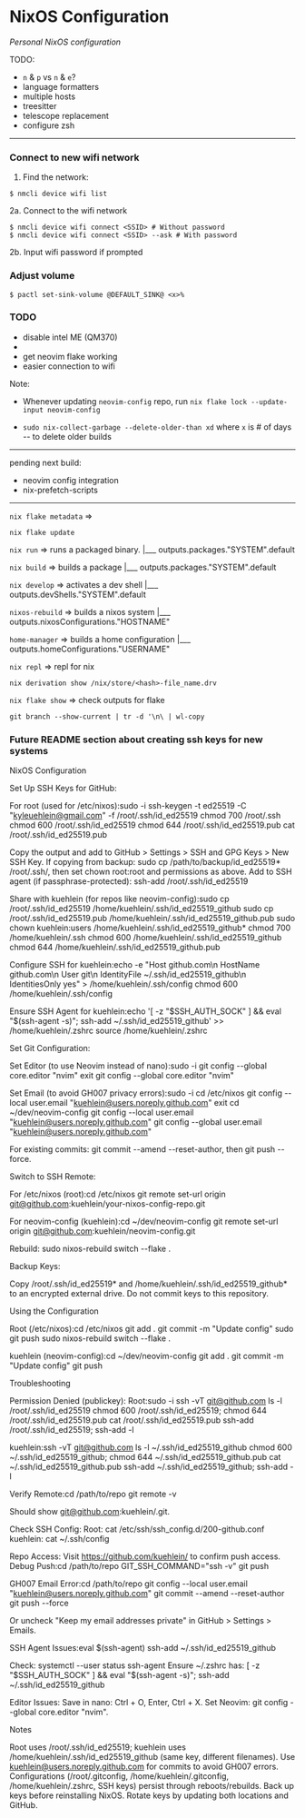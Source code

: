 # NixOS Configuration

*Personal NixOS configuration*

TODO:
- `n` & `p` vs `n` & `e`?
- language formatters
- multiple hosts
- treesitter
- telescope replacement
- configure zsh

---

### Connect to new wifi network

1. Find the network:
```
$ nmcli device wifi list
```

2a. Connect to the wifi network
```
$ nmcli device wifi connect <SSID> # Without password
$ nmcli device wifi connect <SSID> --ask # With password
```

2b. Input wifi password if prompted

### Adjust volume

```
$ pactl set-sink-volume @DEFAULT_SINK@ <x>%
```


### TODO
 - disable intel ME (QM370)
 - 
 - get neovim flake working
 - easier connection to wifi

 Note:
 - Whenever updating `neovim-config` repo, run `nix flake lock --update-input neovim-config`

 - `sudo nix-collect-garbage --delete-older-than xd` where `x` is # of days -- to delete older builds




 ---

 pending next build:
  - neovim config integration
  - nix-prefetch-scripts


---

`nix flake metadata` =>

`nix flake update`

`nix run` => runs a packaged binary.
|___ outputs.packages."SYSTEM".default

`nix build` => builds a package
|___ outputs.packages."SYSTEM".default

`nix develop` => activates a dev shell
|___ outputs.devShells."SYSTEM".default

`nixos-rebuild` => builds a nixos system
|___ outputs.nixosConfigurations."HOSTNAME"

`home-manager` => builds a home configuration
|___ outputs.homeConfigurations."USERNAME"

`nix repl` => repl for nix

`nix derivation show /nix/store/<hash>-file_name.drv`

`nix flake show` => check outputs for flake




`git branch --show-current | tr -d '\n\ | wl-copy`


















### Future README section about creating ssh keys for new systems


NixOS Configuration

Set Up SSH Keys for GitHub:

For root (used for /etc/nixos):sudo -i
ssh-keygen -t ed25519 -C "kyleuehlein@gmail.com" -f /root/.ssh/id_ed25519
chmod 700 /root/.ssh
chmod 600 /root/.ssh/id_ed25519
chmod 644 /root/.ssh/id_ed25519.pub
cat /root/.ssh/id_ed25519.pub


Copy the output and add to GitHub > Settings > SSH and GPG Keys > New SSH Key.
If copying from backup: sudo cp /path/to/backup/id_ed25519* /root/.ssh/, then set chown root:root and permissions as above.
Add to SSH agent (if passphrase-protected): ssh-add /root/.ssh/id_ed25519


Share with kuehlein (for repos like neovim-config):sudo cp /root/.ssh/id_ed25519 /home/kuehlein/.ssh/id_ed25519_github
sudo cp /root/.ssh/id_ed25519.pub /home/kuehlein/.ssh/id_ed25519_github.pub
sudo chown kuehlein:users /home/kuehlein/.ssh/id_ed25519_github*
chmod 700 /home/kuehlein/.ssh
chmod 600 /home/kuehlein/.ssh/id_ed25519_github
chmod 644 /home/kuehlein/.ssh/id_ed25519_github.pub


Configure SSH for kuehlein:echo -e "Host github.com\n  HostName github.com\n  User git\n  IdentityFile ~/.ssh/id_ed25519_github\n  IdentitiesOnly yes" > /home/kuehlein/.ssh/config
chmod 600 /home/kuehlein/.ssh/config


Ensure SSH Agent for kuehlein:echo '[ -z "$SSH_AUTH_SOCK" ] && eval "$(ssh-agent -s)"; ssh-add ~/.ssh/id_ed25519_github' >> /home/kuehlein/.zshrc
source /home/kuehlein/.zshrc




Set Git Configuration:

Set Editor (to use Neovim instead of nano):sudo -i
git config --global core.editor "nvim"
exit
git config --global core.editor "nvim"


Set Email (to avoid GH007 privacy errors):sudo -i
cd /etc/nixos
git config --local user.email "kuehlein@users.noreply.github.com"
exit
cd ~/dev/neovim-config
git config --local user.email "kuehlein@users.noreply.github.com"
git config --global user.email "kuehlein@users.noreply.github.com"


For existing commits: git commit --amend --reset-author, then git push --force.




Switch to SSH Remote:

For /etc/nixos (root):cd /etc/nixos
git remote set-url origin git@github.com:kuehlein/your-nixos-config-repo.git


For neovim-config (kuehlein):cd ~/dev/neovim-config
git remote set-url origin git@github.com:kuehlein/neovim-config.git




Rebuild:
sudo nixos-rebuild switch --flake .


Backup Keys:

Copy /root/.ssh/id_ed25519* and /home/kuehlein/.ssh/id_ed25519_github* to an encrypted external drive.
Do not commit keys to this repository.



Using the Configuration

Root (/etc/nixos):cd /etc/nixos
git add .
git commit -m "Update config"
sudo git push
sudo nixos-rebuild switch --flake .


kuehlein (neovim-config):cd ~/dev/neovim-config
git add .
git commit -m "Update config"
git push



Troubleshooting

Permission Denied (publickey):
Root:sudo -i
ssh -vT git@github.com
ls -l /root/.ssh/id_ed25519
chmod 600 /root/.ssh/id_ed25519; chmod 644 /root/.ssh/id_ed25519.pub
cat /root/.ssh/id_ed25519.pub
ssh-add /root/.ssh/id_ed25519; ssh-add -l


kuehlein:ssh -vT git@github.com
ls -l ~/.ssh/id_ed25519_github
chmod 600 ~/.ssh/id_ed25519_github; chmod 644 ~/.ssh/id_ed25519_github.pub
cat ~/.ssh/id_ed25519_github.pub
ssh-add ~/.ssh/id_ed25519_github; ssh-add -l




Verify Remote:cd /path/to/repo
git remote -v


Should show git@github.com:kuehlein/<repo>.git.


Check SSH Config:
Root: cat /etc/ssh/ssh_config.d/200-github.conf
kuehlein: cat ~/.ssh/config


Repo Access: Visit https://github.com/kuehlein/<repo> to confirm push access.
Debug Push:cd /path/to/repo
GIT_SSH_COMMAND="ssh -v" git push


GH007 Email Error:cd /path/to/repo
git config --local user.email "kuehlein@users.noreply.github.com"
git commit --amend --reset-author
git push --force


Or uncheck "Keep my email addresses private" in GitHub > Settings > Emails.


SSH Agent Issues:eval $(ssh-agent)
ssh-add ~/.ssh/id_ed25519_github


Check: systemctl --user status ssh-agent
Ensure ~/.zshrc has: [ -z "$SSH_AUTH_SOCK" ] && eval "$(ssh-agent -s)"; ssh-add ~/.ssh/id_ed25519_github


Editor Issues:
Save in nano: Ctrl + O, Enter, Ctrl + X.
Set Neovim: git config --global core.editor "nvim".



Notes

Root uses /root/.ssh/id_ed25519; kuehlein uses /home/kuehlein/.ssh/id_ed25519_github (same key, different filenames).
Use kuehlein@users.noreply.github.com for commits to avoid GH007 errors.
Configurations (/root/.gitconfig, /home/kuehlein/.gitconfig, /home/kuehlein/.zshrc, SSH keys) persist through reboots/rebuilds.
Back up keys before reinstalling NixOS.
Rotate keys by updating both locations and GitHub.
